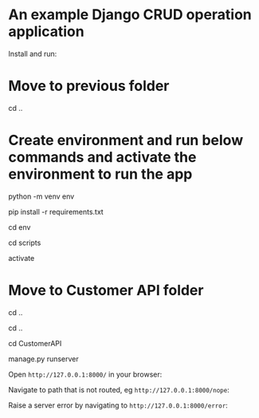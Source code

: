 # An example Django CRUD operation application
Install and run:
# Move to previous folder
cd ..
# Create environment and run below commands and activate the environment to run the app
python -m venv env

pip install -r requirements.txt

cd env

cd scripts

activate

# Move to Customer API folder
cd ..

cd ..

cd CustomerAPI

manage.py runserver


Open `http://127.0.0.1:8000/` in your browser:


Navigate to path that is not routed, eg `http://127.0.0.1:8000/nope`:


Raise a server error by navigating to `http://127.0.0.1:8000/error`:


